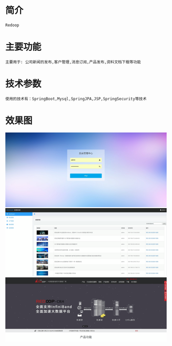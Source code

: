 # 简介 
    Redoop

# 主要功能 
    主要用于: 公司新闻的发布,客户管理,消息订阅,产品发布,资料文档下载等功能
   
# 技术参数
    使用的技术有：SpringBoot,Mysql,SpringJPA,JSP,SpringSecurity等技术

# 效果图
![redoop1.png](images/login.png)
![redoop2.png](images/admin.png)
![redoop3.png](images/front.png)
    
